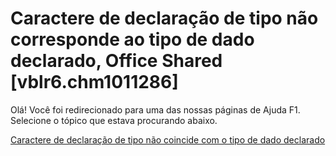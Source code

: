 
# Caractere de declaração de tipo não corresponde ao tipo de dado declarado, Office Shared [vblr6.chm1011286]

Olá! Você foi redirecionado para uma das nossas páginas de Ajuda F1. Selecione o tópico que estava procurando abaixo.

[Caractere de declaração de tipo não coincide com o tipo de dado declarado](http://msdn.microsoft.com/library/d3581bff-e345-a1ac-e092-7ccb993be618%28Office.15%29.aspx)
